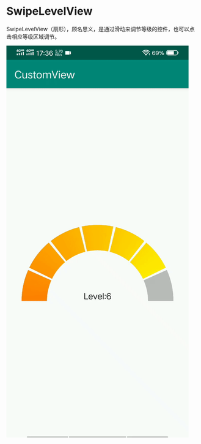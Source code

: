# SwipeLevelView
SwipeLevelView（扇形），顾名思义，是通过滑动来调节等级的控件，也可以点击相应等级区域调节。

![swipe_level](app/swipe_level.gif)

